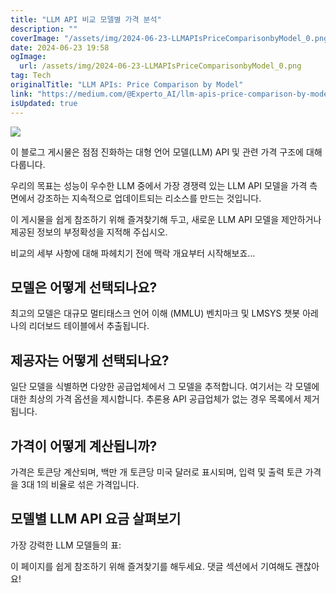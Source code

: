 ```yaml
---
title: "LLM API 비교 모델별 가격 분석"
description: ""
coverImage: "/assets/img/2024-06-23-LLMAPIsPriceComparisonbyModel_0.png"
date: 2024-06-23 19:58
ogImage:
  url: /assets/img/2024-06-23-LLMAPIsPriceComparisonbyModel_0.png
tag: Tech
originalTitle: "LLM APIs: Price Comparison by Model"
link: "https://medium.com/@Experto_AI/llm-apis-price-comparison-by-model-66d1c7bd259d"
isUpdated: true
---
```


<img src="/assets/img/2024-06-23-LLMAPIsPriceComparisonbyModel_0.png" />

이 블로그 게시물은 점점 진화하는 대형 언어 모델(LLM) API 및 관련 가격 구조에 대해 다룹니다.

우리의 목표는 성능이 우수한 LLM 중에서 가장 경쟁력 있는 LLM API 모델을 가격 측면에서 강조하는 지속적으로 업데이트되는 리소스를 만드는 것입니다.

이 게시물을 쉽게 참조하기 위해 즐겨찾기해 두고, 새로운 LLM API 모델을 제안하거나 제공된 정보의 부정확성을 지적해 주십시오.

<!-- cozy-coder - 수평 -->

<ins class="adsbygoogle"
     style="display:block"
     data-ad-client="ca-pub-4877378276818686"
     data-ad-slot="1107185301"
     data-ad-format="auto"
     data-full-width-responsive="true"></ins>

<script>
     (adsbygoogle = window.adsbygoogle || []).push({});
</script>

비교의 세부 사항에 대해 파헤치기 전에 맥락 개요부터 시작해보죠...

## 모델은 어떻게 선택되나요?

최고의 모델은 대규모 멀티태스크 언어 이해 (MMLU) 벤치마크 및 LMSYS 챗봇 아레나의 리더보드 테이블에서 추출됩니다.

## 제공자는 어떻게 선택되나요?

<!-- cozy-coder - 수평 -->

<ins class="adsbygoogle"
     style="display:block"
     data-ad-client="ca-pub-4877378276818686"
     data-ad-slot="1107185301"
     data-ad-format="auto"
     data-full-width-responsive="true"></ins>

<script>
     (adsbygoogle = window.adsbygoogle || []).push({});
</script>

일단 모델을 식별하면 다양한 공급업체에서 그 모델을 추적합니다. 여기서는 각 모델에 대한 최상의 가격 옵션을 제시합니다. 추론용 API 공급업체가 없는 경우 목록에서 제거됩니다.

## 가격이 어떻게 계산됩니까?

가격은 토큰당 계산되며, 백만 개 토큰당 미국 달러로 표시되며, 입력 및 출력 토큰 가격을 3대 1의 비율로 섞은 가격입니다.

## 모델별 LLM API 요금 살펴보기

<!-- cozy-coder - 수평 -->

<ins class="adsbygoogle"
     style="display:block"
     data-ad-client="ca-pub-4877378276818686"
     data-ad-slot="1107185301"
     data-ad-format="auto"
     data-full-width-responsive="true"></ins>

<script>
     (adsbygoogle = window.adsbygoogle || []).push({});
</script>

가장 강력한 LLM 모델들의 표:

이 페이지를 쉽게 참조하기 위해 즐겨찾기를 해두세요. 댓글 섹션에서 기여해도 괜찮아요!
